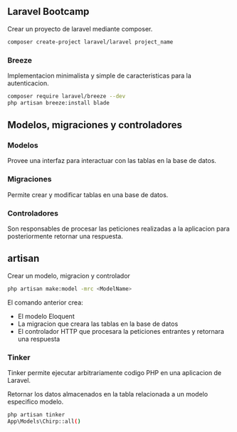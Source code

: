 ## Laravel Bootcamp

Crear un proyecto de laravel mediante composer.

```sh
composer create-project laravel/laravel project_name
```

### Breeze

Implementacion minimalista y simple de caracteristicas para la autenticacion.

```sh
composer require laravel/breeze --dev
php artisan breeze:install blade
```

## Modelos, migraciones y controladores

### Modelos

Provee una interfaz para interactuar con las tablas en la base de datos.

### Migraciones

Permite crear y modificar tablas en una base de datos.

### Controladores

Son responsables de procesar las peticiones realizadas a la aplicacion para posteriormente retornar una respuesta.

## artisan

Crear un modelo, migracion y controlador

```sh
php artisan make:model -mrc <ModelName>
```

El comando anterior crea:
- El modelo Eloquent
- La migracion que creara las tablas en la base de datos
- El controlador HTTP que procesara la peticiones entrantes y retornara una respuesta

### Tinker

Tinker permite ejecutar arbitrariamente codigo PHP en una aplicacion de Laravel.

Retornar los datos almacenados en la tabla relacionada a un modelo especifico modelo.

```bash
php artisan tinker
App\Models\Chirp::all()
```
